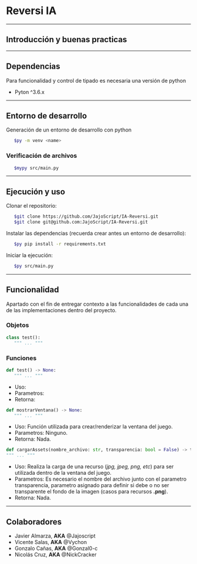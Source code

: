 # Reversi IA

---
## Introducción y buenas practicas

---
## Dependencias
Para funcionalidad y control de tipado es necesaria una versión de python 

*  Pyton ^3.6.x


---
## Entorno de desarrollo

Generación de un entorno de desarrollo con python
```bash
   $py -m venv <name>
```

### Verificación de archivos

```bash
   $mypy src/main.py
```


---
## Ejecución y uso

Clonar el repositorio:
```bash
   $git clone https://github.com/JajoScript/IA-Reversi.git
   $git clone git@github.com:JajoScript/IA-Reversi.git
```

Instalar las dependencias (recuerda crear antes un entorno de desarrollo):
```bash
   $py pip install -r requirements.txt
```

Iniciar la ejecución:
```bash
   $py src/main.py
```

---
## Funcionalidad
Apartado con el fin de entregar contexto a las funcionalidades de cada una de las implementaciones dentro del proyecto.

### Objetos
```python
class test():
   """ ... """
```

### Funciones
```python
def test() -> None:
   """ ... """
```
*  Uso:
*  Parametros:
*  Retorna:

```python
def mostrarVentana() -> None:
   """ ... """
```
*  Uso: Función utilizada para crear/renderizar la ventana del juego.
*  Parametros: Ninguno.
*  Retorna: Nada.

```python
def cargarAssets(nombre_archivo: str, transparencia: bool = False) -> typing.Any:
""" ... """
```
*  Uso: Realiza la carga de una recurso (*jpg, jpeg, png, etc*) para ser utilizada dentro de la ventana del juego.
*  Parametros: Es necesario el nombre del archivo junto con el parametro transparencia, parametro asignado para definir si debe o no ser transparente el fondo de la imagen (casos para recursos **.png**).
*  Retorna: Nada.

---
## Colaboradores
*  Javier Almarza, **AKA** @Jajoscript
*  Vicente Salas, **AKA** @Vychon
*  Gonzalo Cañas, **AKA** @Gonzal0-c
*  Nicolás Cruz, **AKA** @NickCracker

